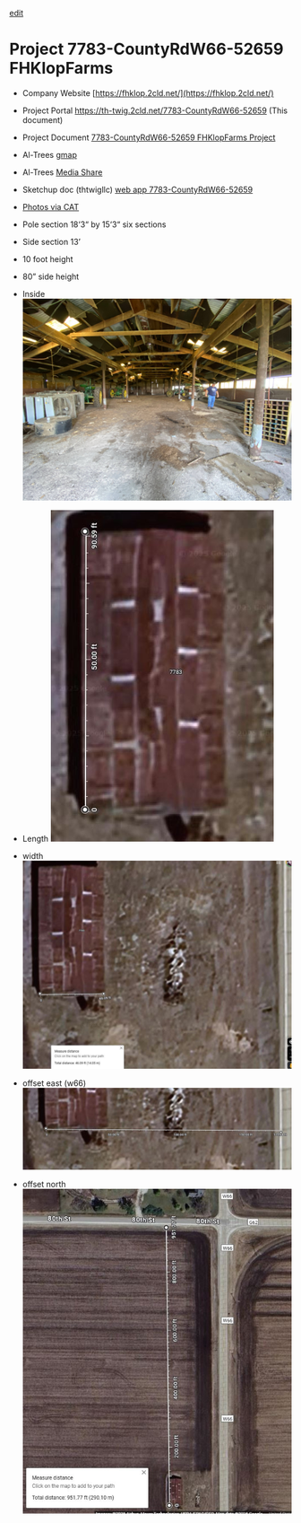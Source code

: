 [edit]()
# Project 7783-CountyRdW66-52659 FHKlopFarms
- Company Website [https://fhklop.2cld.net/](https://fhklop.2cld.net/)
- Project Portal https://th-twig.2cld.net/7783-CountyRdW66-52659 (This document)
- Project Document [7783-CountyRdW66-52659 FHKlopFarms Project](https://docs.google.com/document/d/1UpW1VXP1gvoCF1ed0pVeq-bNSWCpxVY6_t44IU7Sc4g/edit?tab=t.0)
- Al-Trees [gmap](https://www.google.com/maps/place/Winfield,+IA+52659/@41.1737137,-91.4333369,115m/data=!3m1!1e3!4m6!3m5!1s0x87e6a4a40e491b21:0xc8a55d674581fc!8m2!3d41.123083!4d-91.4412683!16zL20vMHNfZHc?entry=ttu&g_ep=EgoyMDI1MDgxMy4wIKXMDSoASAFQAw%3D%3D)
- Al-Trees [Media Share]()
- Sketchup doc (thtwigllc) [web app 7783-CountyRdW66-52659](tbd)
- [Photos via CAT](https://photos.app.goo.gl/iF6oDZG8voVwyFzM7)

- Pole section 18‘3“ by 15‘3“ six sections
- Side section 13’
- 10 foot height 
- 80” side height 

- Inside
![M80-TShed1](M80-TShed.jpg)
- Length
![M80-TShed2](M80-TShed-lenght.JPG)
- width
![M80-TShed3](M80-TShed-width.JPG)
- offset east (w66)
![M80-TShed4](M80-TShed-offset-road.JPG)
- offset north
![M80-TShed5](M80-TShed-offset-road-north.JPG)

